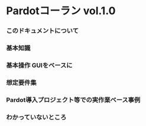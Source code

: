# Pardotコーラン vol.1.0

### このドキュメントについて

### 基本知識

### 基本操作 GUIをベースに

### 想定要件集

### Pardot導入プロジェクト等での実作業ベース事例

### わかっていないところ
